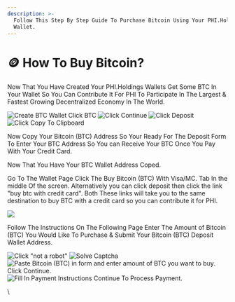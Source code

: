 ```yaml
---
description: >-
  Follow This Step By Step Guide To Purchase Bitcoin Using Your PHI.Holdings
  Wallet.
---
```


# 🪙 How To Buy Bitcoin?

Now That You Have Created Your PHI.Holdings Wallets  Get Some BTC In Your Wallet So You Can Contribute It For PHI To Participate In The Largest & Fastest Growing Decentralized Economy In The World.&#x20;

![Create BTC Wallet  Click BTC](<../../../../.gitbook/assets/IMG\_5406 2.jpg>) ![Click Continue](<../../../../.gitbook/assets/IMG\_5407 2.jpg>) ![Click Deposit ](<../../../../.gitbook/assets/IMG\_5403 2.jpg>) ![Click Copy To Clipboard](../../../../.gitbook/assets/IMG\_5400.jpg)

Now Copy Your Bitcoin (BTC) Address So Your Ready For The Deposit Form To Enter Your BTC Address So You can Receive Your BTC Once You Pay With Your Credit Card.&#x20;

Now That You Have Your BTC Wallet Address Coped.&#x20;

Go To The Wallet Page Click The Buy Bitcoin (BTC) With Visa/MC. Tab In the middle Of the screen. Alternatively you can click deposit then click the link "buy btc with credit card". Both These links will take you to the same destination to buy BTC with a credit card so you can contribute it for PHI.&#x20;

![](<../../../../.gitbook/assets/IMG\_5404 2.jpg>)

Follow The Instructions On The Following Page Enter The Amount of Bitcoin (BTC) You Would Like To Purchase & Submit Your Bitcoin (BTC) Deposit Wallet Address.&#x20;

![Click "not a robot"](<../../../../.gitbook/assets/IMG\_5394 2.jpg>) ![Solve Captcha](../../../../.gitbook/assets/IMG\_5395.PNG) ![Paste Bitcoin (BTC) in form and enter amount of BTC you want to buy. Click Continue. ](../../../../.gitbook/assets/IMG\_5401.jpg) ![Fill In Payment Instructions Continue To Process Payment. ](../../../../.gitbook/assets/IMG\_5402.PNG)





\
